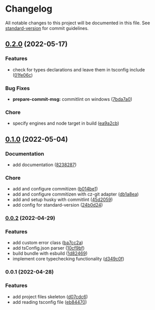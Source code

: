 # Changelog

All notable changes to this project will be documented in this file. See [standard-version](https://github.com/conventional-changelog/standard-version) for commit guidelines.

## [0.2.0](https://github.com/Kontenty/lint-staged-tsc/compare/v0.1.0...v0.2.0) (2022-05-17)


### Features

* check for types declarations and leave them in tsconfig include ([01fe06c](https://github.com/Kontenty/lint-staged-tsc/commit/01fe06c0dad247815fac1f22425c88355b724112))


### Bug Fixes

* **prepare-commit-msg:** commitlint on windows ([7bda7a0](https://github.com/Kontenty/lint-staged-tsc/commit/7bda7a0230ba115c092bfb0d6cac557b6ea867bc))


### Chore

* specify engines and node target in build ([ea9a2cb](https://github.com/Kontenty/lint-staged-tsc/commit/ea9a2cbf379a4f82b8dce738141665eb062f7d45))

## [0.1.0](https://github.com/Kontenty/lint-staged-tsc/compare/v0.0.2...v0.1.0) (2022-05-04)


### Documentation

* add documentation ([8238287](https://github.com/Kontenty/lint-staged-tsc/commit/8238287f5e8e800ba862a973168536f11bcd4f57))


### Chore

* add and configure commitizen ([b014be1](https://github.com/Kontenty/lint-staged-tsc/commit/b014be150c66650f32ed7d5ec8bb25aa7c65110f))
* add and configure commitizen with cz-git adapter ([db1a8ea](https://github.com/Kontenty/lint-staged-tsc/commit/db1a8ea359c8aaf417de5ff3bc50defd1b1c2132))
* add and setup husky with commitlint ([45d2059](https://github.com/Kontenty/lint-staged-tsc/commit/45d20593f98102097467c4ef9d8906a93542c23d))
* add config for standard-version ([24b0d24](https://github.com/Kontenty/lint-staged-tsc/commit/24b0d24ec50ae3dcf7d9701d0d791c2c9fe322f8))

### [0.0.2](https://github.com/Kontenty/lint-staged-tsc/compare/v0.0.1...v0.0.2) (2022-04-29)


### Features

* add custom error class ([ba7cc2a](https://github.com/Kontenty/lint-staged-tsc/commit/ba7cc2aa355a980644d672a882071da0be032050))
* add tsConfig.json parser ([10cf9bf](https://github.com/Kontenty/lint-staged-tsc/commit/10cf9bf367869cb518aaeb71bf57e0c5a4762a68))
* build bundle with esbuild ([1d82469](https://github.com/Kontenty/lint-staged-tsc/commit/1d82469574ec4f8ab4cdf2416c7fcab3ca2af390))
* implement core typechecking functionality ([d349c0f](https://github.com/Kontenty/lint-staged-tsc/commit/d349c0fef85c75c8437eea07c2335356eb3848ec))

### 0.0.1 (2022-04-28)


### Features

* add project files skeleton ([d07cdc6](https://github.com/Kontenty/lint-staged-tsc/commit/d07cdc6b013967c560d8a4a1a9ff8d9cf37264d1))
* add reading tsconfig file ([eb84470](https://github.com/Kontenty/lint-staged-tsc/commit/eb84470ec44a8d19318d5ff08dac5d9e6a85f460))
